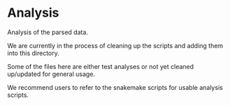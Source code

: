 # Analysis 

Analysis of the parsed data.

We are currently in the process of cleaning up the scripts and adding them into this directory.

Some of the files here are either test analyses or not yet cleaned up/updated for general usage.

We recommend users to refer to the snakemake scripts for usable analysis scripts.
